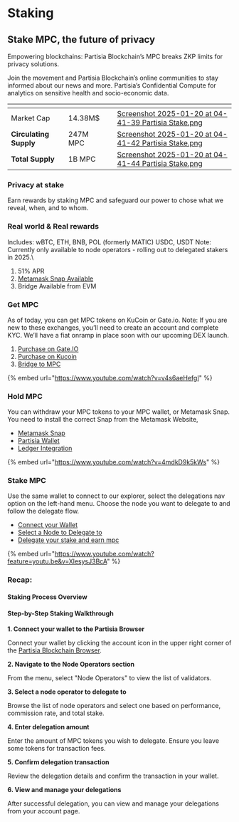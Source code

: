 # Staking

## Stake MPC, the future of privacy

Empowering blockchains: Partisia Blockchain’s MPC breaks ZKP limits for privacy solutions.

Join the movement and Partisia Blockchain’s online communities to stay informed about our news and more. Partisia’s Confidential Compute for analytics on sensitive health and socio-economic data.

<table data-view="cards"><thead><tr><th></th><th></th><th></th><th data-hidden data-card-cover data-type="files"></th></tr></thead><tbody><tr><td>Market Cap</td><td>14.38M$</td><td></td><td><a href="../.gitbook/assets/Screenshot 2025-01-20 at 04-41-39 Partisia Stake.png">Screenshot 2025-01-20 at 04-41-39 Partisia Stake.png</a></td></tr><tr><td><strong>Circulating Supply</strong></td><td>247M MPC</td><td></td><td><a href="../.gitbook/assets/Screenshot 2025-01-20 at 04-41-42 Partisia Stake.png">Screenshot 2025-01-20 at 04-41-42 Partisia Stake.png</a></td></tr><tr><td><strong>Total Supply</strong></td><td>1B MPC</td><td></td><td><a href="../.gitbook/assets/Screenshot 2025-01-20 at 04-41-44 Partisia Stake.png">Screenshot 2025-01-20 at 04-41-44 Partisia Stake.png</a></td></tr></tbody></table>

### Privacy at stake

Earn rewards by staking MPC and safeguard our power to chose what we reveal, when, and to whom.

### Real world & Real rewards

Includes: wBTC, ETH, BNB, POL (formerly MATIC) USDC, USDT Note: Currently only available to node operators - rolling out to delegated stakers in 2025.\


1. 51% APR
2. [Metamask Snap Available](../developers/guides/integrations/partisia-metamask-snap.md)
3. Bridge Available from EVM&#x20;

### Get MPC

As of today, you can get MPC tokens on KuCoin or Gate.io. Note: If you are new to these exchanges, you’ll need to create an account and complete KYC. We’ll have a fiat onramp in place soon with our upcoming DEX launch.

1. [Purchase on ](https://www.gate.io/)[Gate.IO](https://www.gate.io/)
2. [Purchase on Kucoin](https://www.kucoin.com/trade/MPC-USDT)
3. [Bridge to MPC](https://browser.partisiablockchain.com/bridge)

{% embed url="https://www.youtube.com/watch?v=v4s6aeHefgI" %}

### Hold MPC

You can withdraw your MPC tokens to your MPC wallet, or Metamask Snap. You need to install the correct Snap from the Metamask Website,

* [Metamask Snap](https://snaps.metamask.io/snap/npm/partisiablockchain/snap/)
* [Partisia Wallet](https://chromewebstore.google.com/detail/parti-wallet/gjkdbeaiifkpoencioahhcilildpjhgh)
* [Ledger Integration](https://www.ledger.com/)

{% embed url="https://www.youtube.com/watch?v=4mdkD9k5kWs" %}

### Stake MPC

Use the same wallet to connect to our explorer, select the delegations nav option on the left-hand menu. Choose the node you want to delegate to and follow the delegate flow.

* [Connect your Wallet](https://browser.partisiablockchain.com/blocks)
* [Select a Node to Delegate to](https://browser.partisiablockchain.com/delegations)
* [Delegate your stake and earn mpc](https://browser.partisiablockchain.com/assets)



{% embed url="https://www.youtube.com/watch?feature=youtu.be&v=XlesysJ3BcA" %}

### Recap:

#### Staking Process Overview

#### Step-by-Step Staking Walkthrough

**1. Connect your wallet to the Partisia Browser**

Connect your wallet by clicking the account icon in the upper right corner of the [Partisia Blockchain Browser](https://browser.partisiablockchain.com).

**2. Navigate to the Node Operators section**

From the menu, select "Node Operators" to view the list of validators.

**3. Select a node operator to delegate to**

Browse the list of node operators and select one based on performance, commission rate, and total stake.

**4. Enter delegation amount**

Enter the amount of MPC tokens you wish to delegate. Ensure you leave some tokens for transaction fees.

**5. Confirm delegation transaction**

Review the delegation details and confirm the transaction in your wallet.

**6. View and manage your delegations**

After successful delegation, you can view and manage your delegations from your account page.
